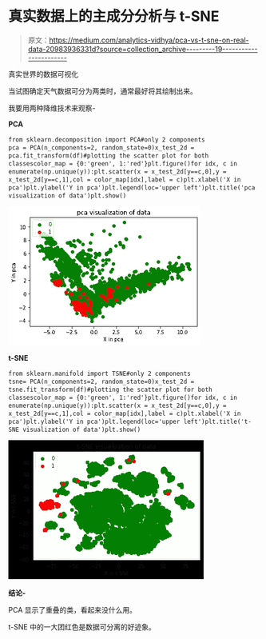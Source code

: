 # 真实数据上的主成分分析与 t-SNE

> 原文：<https://medium.com/analytics-vidhya/pca-vs-t-sne-on-real-data-20983936331d?source=collection_archive---------19----------------------->

真实世界的数据可视化

当试图确定天气数据可分为两类时，通常最好将其绘制出来。

我要用两种降维技术来观察-

**PCA**

```
from sklearn.decomposition import PCA#only 2 components 
pca = PCA(n_components=2, random_state=0)x_test_2d = pca.fit_transform(df)#plotting the scatter plot for both classescolor_map = {0:'green', 1:'red'}plt.figure()for idx, c in enumerate(np.unique(y)):plt.scatter(x = x_test_2d[y==c,0],y = x_test_2d[y==c,1],col = color_map[idx],label = c)plt.xlabel('X in pca')plt.ylabel('Y in pca')plt.legend(loc='upper left')plt.title('pca visualization of data')plt.show()
```

![](img/72106402879c286faa9bcac00c50b0a0.png)

**t-SNE**

```
from sklearn.manifold import TSNE#only 2 components 
tsne= PCA(n_components=2, random_state=0)x_test_2d = tsne.fit_transform(df)#plotting the scatter plot for both classescolor_map = {0:'green', 1:'red'}plt.figure()for idx, c in enumerate(np.unique(y)):plt.scatter(x = x_test_2d[y==c,0],y = x_test_2d[y==c,1],col = color_map[idx],label = c)plt.xlabel('X in pca')plt.ylabel('Y in pca')plt.legend(loc='upper left')plt.title('t-SNE visualization of data')plt.show()
```

![](img/a4f5e260420be6b994fb726c14cedbca.png)

**结论-**

PCA 显示了重叠的类，看起来没什么用。

t-SNE 中的一大团红色是数据可分离的好迹象。